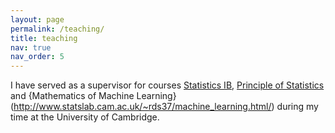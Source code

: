 ```yaml
---
layout: page
permalink: /teaching/
title: teaching
nav: true
nav_order: 5
---
```


I have served as a supervisor for courses [Statistics IB](https://www.dpmms.cam.ac.uk/study/IB/Statistics/), [Principle of Statistics](https://www.dpmms.cam.ac.uk/study/II/PrinciplesOfStatistics/) and 
{Mathematics of Machine Learning}(http://www.statslab.cam.ac.uk/~rds37/machine_learning.html/) during my time at the University of Cambridge.




